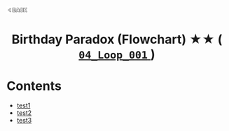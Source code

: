 <p align="left">
  <a href="../README.md">
    <img src="../../Z99-OTHERS/00-common/00-back.png" style="width:10%">
  </a>
</p>

<div align="center">
  <h1>
    Birthday Paradox (Flowchart) ★★ (
      <a href="https://drive.google.com/file/d/1Y9xwtuKQuA9ivybBNBocjLk1bMhSNBod/view?usp=drive_link">
        <code>04_Loop_001</code>
      </a>
    )
  </h1>
</div>

# Contents

-   [test1]()
-   [test2]()
-   [test3]()
